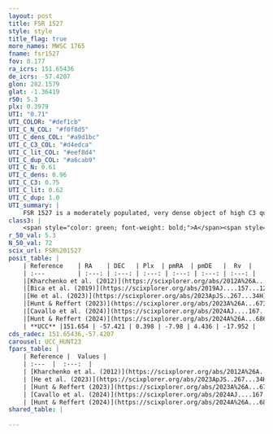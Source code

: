 ```yaml
---
layout: post
title: FSR 1527
style: style
title_flag: true
more_names: MWSC 1765
fname: fsr1527
fov: 0.177
ra_icrs: 151.65436
de_icrs: -57.4207
glon: 282.1579
glat: -1.36419
r50: 5.3
plx: 0.3979
UTI: "0.71"
UTI_COLOR: "#def1cb"
UTI_C_N_COL: "#f0f8d5"
UTI_C_dens_COL: "#a9d1bc"
UTI_C_C3_COL: "#d4edca"
UTI_C_lit_COL: "#eef8d4"
UTI_C_dup_COL: "#a6cab9"
UTI_C_N: 0.61
UTI_C_dens: 0.96
UTI_C_C3: 0.75
UTI_C_lit: 0.62
UTI_C_dup: 1.0
UTI_summary: |
    FSR 1527 is a moderately populated, very dense object of high C3 quality. It is moderately studied in the literature.
class3: |
    <span style="color: green; font-weight: bold;">A</span><span style="color: #FFC300; font-weight: bold;">B</span>
r_50_val: 5.3
N_50_val: 72
scix_url: FSR%201527
posit_table: |
    | Reference    | RA    | DEC   | Plx  | pmRA  | pmDE   |  Rv  |
    | :---         | :---: | :---: | :---: | :---: | :---: | :---: |
    |[Kharchenko et al. (2012)](https://scixplorer.org/abs/2012A%26A...543A.156K) | 151.633 | -57.414 | -- | -3.42 | 5.27 | -- |
    |[Bica et al. (2019)](https://scixplorer.org/abs/2019AJ....157...12B) | 151.637 | -57.417 | -- | -- | -- | -- |
    |[He et al. (2023)](https://scixplorer.org/abs/2023ApJS..267...34H) | 151.667 | -57.422 | 0.393 | -7.975 | 4.443 | 20.19 |
    |[Hunt & Reffert (2023)](https://scixplorer.org/abs/2023A%26A...673A.114H) | 151.653 | -57.427 | 0.395 | -7.962 | 4.402 | -10.594 |
    |[Cavallo et al. (2024)](https://scixplorer.org/abs/2024AJ....167...12C) | 151.702 | -57.444 | 0.399 | -- | -- | -- |
    |[Hunt & Reffert (2024)](https://scixplorer.org/abs/2024A%26A...686A..42H) | 151.653 | -57.427 | 0.395 | -7.962 | 4.402 | -10.594 |
    | **UCC** |151.654 | -57.421 | 0.398 | -7.98 | 4.436 | -17.952 | 
cds_radec: 151.65436,-57.4207
carousel: UCC_HUNT23
fpars_table: |
    | Reference |  Values |
    | :---  |  :---:  |
    | [Kharchenko et al. (2012)](https://scixplorer.org/abs/2012A%26A...543A.156K) | `e_bv=1.041, distance=3258, log_age=6.2` |
    | [He et al. (2023)](https://scixplorer.org/abs/2023ApJS..267...34H) | `A0=3.4, m-M=12.3, logA=6.5` |
    | [Hunt & Reffert (2023)](https://scixplorer.org/abs/2023A%26A...673A.114H) | `AV50=2.477, diffAV50=2.728, MOD50=11.917, logAge50=7.155` |
    | [Cavallo et al. (2024)](https://scixplorer.org/abs/2024AJ....167...12C) | `AV50=2.17, dMod50=11.79, logAge50=7.85, [Fe/H]50=0.29` |
    | [Hunt & Reffert (2024)](https://scixplorer.org/abs/2024A%26A...686A..42H) | `MassJ=595.447` |
shared_table: |
    
---
```

